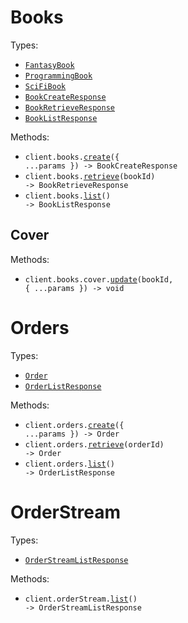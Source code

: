 # Books

Types:

- <code><a href="./src/resources/books/books.ts">FantasyBook</a></code>
- <code><a href="./src/resources/books/books.ts">ProgrammingBook</a></code>
- <code><a href="./src/resources/books/books.ts">SciFiBook</a></code>
- <code><a href="./src/resources/books/books.ts">BookCreateResponse</a></code>
- <code><a href="./src/resources/books/books.ts">BookRetrieveResponse</a></code>
- <code><a href="./src/resources/books/books.ts">BookListResponse</a></code>

Methods:

- <code title="post /books">client.books.<a href="./src/resources/books/books.ts">create</a>({ ...params }) -> BookCreateResponse</code>
- <code title="get /books/{bookId}">client.books.<a href="./src/resources/books/books.ts">retrieve</a>(bookId) -> BookRetrieveResponse</code>
- <code title="get /books">client.books.<a href="./src/resources/books/books.ts">list</a>() -> BookListResponse</code>

## Cover

Methods:

- <code title="put /books/{bookId}/cover">client.books.cover.<a href="./src/resources/books/cover.ts">update</a>(bookId, { ...params }) -> void</code>

# Orders

Types:

- <code><a href="./src/resources/orders.ts">Order</a></code>
- <code><a href="./src/resources/orders.ts">OrderListResponse</a></code>

Methods:

- <code title="post /orders">client.orders.<a href="./src/resources/orders.ts">create</a>({ ...params }) -> Order</code>
- <code title="get /orders/{orderId}">client.orders.<a href="./src/resources/orders.ts">retrieve</a>(orderId) -> Order</code>
- <code title="get /orders">client.orders.<a href="./src/resources/orders.ts">list</a>() -> OrderListResponse</code>

# OrderStream

Types:

- <code><a href="./src/resources/order-stream.ts">OrderStreamListResponse</a></code>

Methods:

- <code title="get /orderstream">client.orderStream.<a href="./src/resources/order-stream.ts">list</a>() -> OrderStreamListResponse</code>
